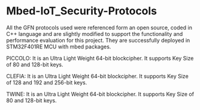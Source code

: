 # Mbed-IoT_Security-Protocols
All the GFN protocols used were referenced form an open source, coded in C++ language and are slightly modified to support the functionality and performance evaluation for this project. They are successfully deployed in STM32F401RE MCU with mbed packages.  

PICCOLO: It is an Ultra Light Weight 64-bit blockcipher. It supports Key Size of 80 and 128-bit keys.

CLEFIA: It is an Ultra Light Weight 64-bit blockcipher. It supports Key Size of 128 and 192 and 256-bit keys.

TWINE: It is an Ultra Light Weight 64-bit blockcipher. It supports Key Size of 80 and 128-bit keys.
